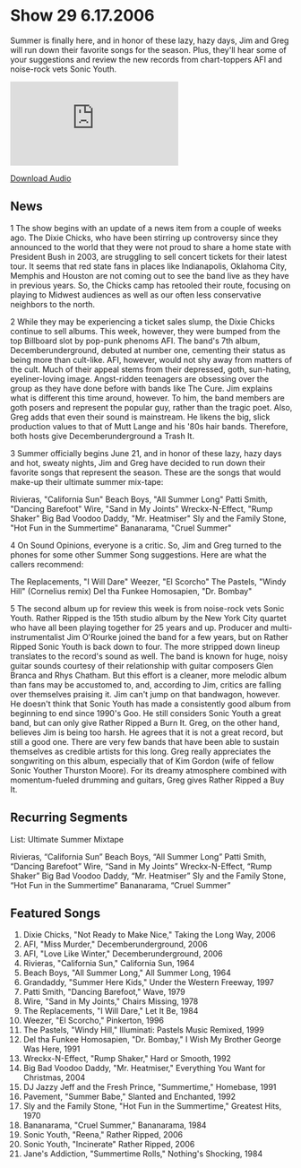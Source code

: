 # Show 29 6.17.2006
Summer is finally here, and in honor of these lazy, hazy days, Jim and Greg will run down their favorite songs for the season. Plus, they'll hear some of your suggestions and review the new records from chart-toppers AFI and noise-rock vets Sonic Youth.



![main image](http://www.soundopinions.org/main%20image/x.php)

[Download Audio](http://audio.soundopinions.org/streams/2006/06/so_20060617.m3u)

## News
1 The show begins with an update of a news item from a couple of weeks ago. The Dixie Chicks, who have been stirring up controversy since they announced to the world that they were not proud to share a home state with President Bush in 2003, are struggling to sell concert tickets for their latest tour. It seems that red state fans in places like Indianapolis, Oklahoma City, Memphis and Houston are not coming out to see the band live as they have in previous years. So, the Chicks camp has retooled their route, focusing on playing to Midwest audiences as well as our often less conservative neighbors to the north. 

2 While they may be experiencing a ticket sales slump, the Dixie Chicks continue to sell albums. This week, however, they were bumped from the top Billboard slot by pop-punk phenoms AFI. The band's 7th album, Decemberunderground, debuted at number one, cementing their status as being more than cult-like. AFI, however, would not shy away from matters of the cult. Much of their appeal stems from their depressed, goth, sun-hating, eyeliner-loving image. Angst-ridden teenagers are obsessing over the group as they have done before with bands like The Cure. Jim explains what is different this time around, however. To him, the band members are goth posers and represent the popular guy, rather than the tragic poet. Also, Greg adds that even their sound is mainstream. He likens the big, slick production values to that of Mutt Lange and his '80s hair bands. Therefore, both hosts give Decemberunderground a Trash It.

3 Summer officially begins June 21, and in honor of these lazy, hazy days and hot, sweaty nights, Jim and Greg have decided to run down their favorite songs that represent the season. These are the songs that would make-up their ultimate summer mix-tape:

Rivieras, "California Sun"
Beach Boys, "All Summer Long"
Patti Smith, "Dancing Barefoot"
Wire, "Sand in My Joints"
Wreckx-N-Effect, "Rump Shaker"
Big Bad Voodoo Daddy, "Mr. Heatmiser"
Sly and the Family Stone, "Hot Fun in the Summertime"
Bananarama, "Cruel Summer"

4 On Sound Opinions, everyone is a critic. So, Jim and Greg turned to the phones for some other Summer Song suggestions. Here are what the callers recommend:

The Replacements, "I Will Dare"
Weezer, "El Scorcho"
The Pastels, "Windy Hill" (Cornelius remix)
Del tha Funkee Homosapien, "Dr. Bombay"

5 The second album up for review this week is from noise-rock vets Sonic Youth. Rather Ripped is the 15th studio album by the New York City quartet who have all been playing together for 25 years and up. Producer and multi-instrumentalist Jim O'Rourke joined the band for a few years, but on Rather Ripped Sonic Youth is back down to four. The more stripped down lineup translates to the record's sound as well. The band is known for huge, noisy guitar sounds courtesy of their relationship with guitar composers Glen Branca and Rhys Chatham. But this effort is a cleaner, more melodic album than fans may be accustomed to, and, according to Jim, critics are falling over themselves praising it. Jim can't jump on that bandwagon, however. He doesn't think that Sonic Youth has made a consistently good album from beginning to end since 1990's Goo. He still considers Sonic Youth a great band, but can only give Rather Ripped a Burn It. Greg, on the other hand, believes Jim is being too harsh. He agrees that it is not a great record, but still a good one. There are very few bands that have been able to sustain themselves as credible artists for this long. Greg really appreciates the songwriting on this album, especially that of Kim Gordon (wife of fellow Sonic Youther Thurston Moore). For its dreamy atmosphere combined with momentum-fueled drumming and guitars, Greg gives Rather Ripped a Buy It. 

## Recurring Segments
List: Ultimate Summer Mixtape 

Rivieras, “California Sun”
Beach Boys, “All Summer Long”
Patti Smith, “Dancing Barefoot”
Wire, “Sand in My Joints”
Wreckx-N-Effect, “Rump Shaker”
Big Bad Voodoo Daddy, “Mr. Heatmiser”
Sly and the Family Stone, “Hot Fun in the Summertime”
Bananarama, “Cruel Summer”

## Featured Songs
1. Dixie Chicks, "Not Ready to Make Nice," Taking the Long Way, 2006
2. AFI, "Miss Murder," Decemberunderground, 2006
3. AFI, "Love Like Winter," Decemberunderground, 2006
4. Rivieras, "California Sun," California Sun, 1964
5. Beach Boys, "All Summer Long," All Summer Long, 1964
6. Grandaddy, "Summer Here Kids," Under the Western Freeway, 1997
7. Patti Smith, "Dancing Barefoot," Wave, 1979
8. Wire, "Sand in My Joints," Chairs Missing, 1978
9. The Replacements, "I Will Dare," Let It Be, 1984
10. Weezer, "El Scorcho," Pinkerton, 1996
11. The Pastels, "Windy Hill," Illuminati: Pastels Music Remixed, 1999
12. Del tha Funkee Homosapien, "Dr. Bombay," I Wish My Brother George Was Here, 1991
13. Wreckx-N-Effect, "Rump Shaker," Hard or Smooth, 1992
14. Big Bad Voodoo Daddy, "Mr. Heatmiser," Everything You Want for Christmas, 2004
15. DJ Jazzy Jeff and the Fresh Prince, "Summertime," Homebase, 1991
16. Pavement, "Summer Babe," Slanted and Enchanted, 1992
17. Sly and the Family Stone, "Hot Fun in the Summertime," Greatest Hits, 1970
18. Bananarama, "Cruel Summer," Bananarama, 1984
19. Sonic Youth, "Reena," Rather Ripped, 2006
20. Sonic Youth, "Incinerate" Rather Ripped, 2006
21. Jane's Addiction, "Summertime Rolls," Nothing's Shocking, 1984
